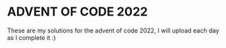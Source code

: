 # ADVENT OF CODE 2022

These are my solutions for the advent of code 2022, 
I will upload each day as I complete it :) 